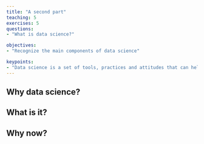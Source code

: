 ```yaml
---
title: "A second part"
teaching: 5
exercises: 5
questions:
- "What is data science?"

objectives:
- "Recognize the main components of data science"

keypoints:
- "Data science is a set of tools, practices and attitudes that can help you do your neuroscience"
---
```


## Why data science?

## What is it?

## Why now?
